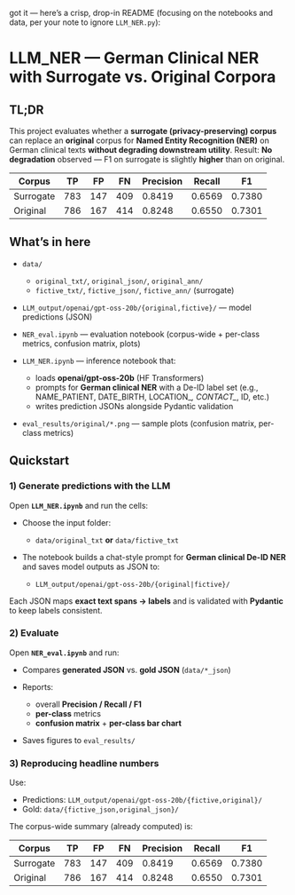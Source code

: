 got it — here’s a crisp, drop-in README (focusing on the notebooks and data, per your note to ignore `LLM_NER.py`):

# LLM\_NER — German Clinical NER with Surrogate vs. Original Corpora

## TL;DR

This project evaluates whether a **surrogate (privacy-preserving) corpus** can replace an **original** corpus for **Named Entity Recognition (NER)** on German clinical texts **without degrading downstream utility**.
Result: **No degradation** observed — F1 on surrogate is slightly **higher** than on original.

| Corpus    | TP  | FP  | FN  | Precision | Recall | F1     |
| --------- | --- | --- | --- | --------- | ------ | ------ |
| Surrogate | 783 | 147 | 409 | 0.8419    | 0.6569 | 0.7380 |
| Original  | 786 | 167 | 414 | 0.8248    | 0.6550 | 0.7301 |

## What’s in here

* `data/`

  * `original_txt/`, `original_json/`, `original_ann/`
  * `fictive_txt/`, `fictive_json/`, `fictive_ann/` (surrogate)
* `LLM_output/openai/gpt-oss-20b/{original,fictive}/` — model predictions (JSON)
* `NER_eval.ipynb` — evaluation notebook (corpus-wide + per-class metrics, confusion matrix, plots)
* `LLM_NER.ipynb` — inference notebook that:

  * loads **openai/gpt-oss-20b** (HF Transformers)
  * prompts for **German clinical NER** with a De-ID label set (e.g., NAME\_PATIENT, DATE\_BIRTH, LOCATION\_*, CONTACT\_*, ID, etc.)
  * writes prediction JSONs alongside Pydantic validation
* `eval_results/original/*.png` — sample plots (confusion matrix, per-class metrics)

## Quickstart

### 1) Generate predictions with the LLM

Open **`LLM_NER.ipynb`** and run the cells:

* Choose the input folder:

  * `data/original_txt` **or** `data/fictive_txt`
* The notebook builds a chat-style prompt for **German clinical De-ID NER** and saves model outputs as JSON to:

  * `LLM_output/openai/gpt-oss-20b/{original|fictive}/`

Each JSON maps **exact text spans → labels** and is validated with **Pydantic** to keep labels consistent.

### 2) Evaluate

Open **`NER_eval.ipynb`** and run:

* Compares **generated JSON** vs. **gold JSON** (`data/*_json`)
* Reports:

  * overall **Precision / Recall / F1**
  * **per-class** metrics
  * **confusion matrix** + **per-class bar chart**
* Saves figures to `eval_results/`

### 3) Reproducing headline numbers

Use:

* Predictions: `LLM_output/openai/gpt-oss-20b/{fictive,original}/`
* Gold: `data/{fictive_json,original_json}/`

The corpus-wide summary (already computed) is:

| Corpus    | TP  | FP  | FN  | Precision | Recall | F1     |
| --------- | --- | --- | --- | --------- | ------ | ------ |
| Surrogate | 783 | 147 | 409 | 0.8419    | 0.6569 | 0.7380 |
| Original  | 786 | 167 | 414 | 0.8248    | 0.6550 | 0.7301 |
